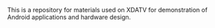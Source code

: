 This is a repository for materials used on XDATV for demonstration of Android applications and hardware design.